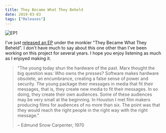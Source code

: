 ```yaml
---
title: They Became What They Beheld
date: 2019-03-03
tags: ["Releases"]
---
```


![EP1](/images/ep1.jpg)

I've just [released an EP](https://theybecamewhattheybeheld.bandcamp.com/album/ep1) under the monkier "They Became What They Beheld". I don't have much to say about this one other than I've been working on this project for several years. I hope you enjoy listening as much as I enjoyed making it.

> "The young today shun the hardware of the past. Marx thought the big question was: Who owns the presses? Software makes hardware obsolete, an encumbrance, creating a false sense of power and security. The young package their messages in media that fit their messages, that is, they create new media to fit their messages. In so doing, they create their own audiences. Some of these audiences may be very small at the beginning. In Houston I met film makers producing films for audiences of no more than six. The point was that they would reach the right people in the right way with the right message."
>
> – Edmund Snow Carpenter, 1970
